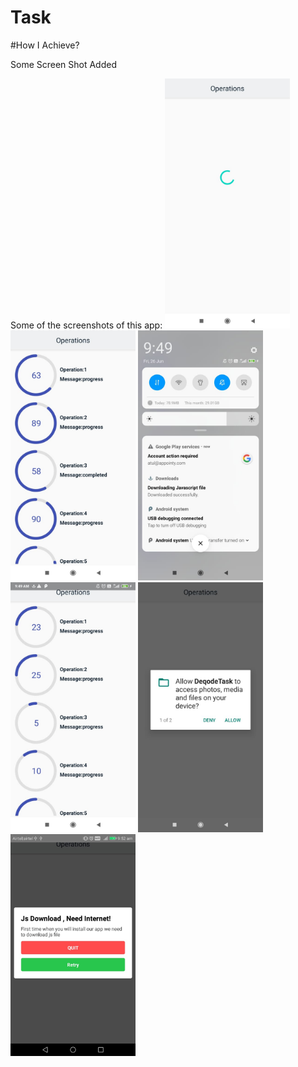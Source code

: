 # Task
#How I Achieve?

Some Screen Shot Added

Some of the screenshots of this app:
<img src="https://github.com/atul161/Task/blob/master/screenshots/img1.jpeg" alt="screenshots" width="200"/>
<img src="https://github.com/atul161/Task/blob/master/screenshots/img2.jpeg" alt="screenshots" width="200"/>
<img src="https://github.com/atul161/Task/blob/master/screenshots/img3.jpeg" alt="screenshots" width="200"/>
<img src="https://github.com/atul161/Task/blob/master/screenshots/img4.jpeg" alt="screenshots" width="200"/>
<img src="https://github.com/atul161/Task/blob/master/screenshots/img5.jpeg" alt="screenshots" width="200"/>
<img src="https://github.com/atul161/Task/blob/master/screenshots/img6.jpeg" alt="screenshots" width="200"/>
